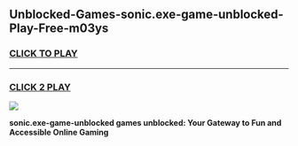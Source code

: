 
## Unblocked-Games-sonic.exe-game-unblocked-Play-Free-m03ys
<h3>
<a href="https://premium76.site?title=sonic.exe-game-unblocked&ref=22A">CLICK TO PLAY</a></h3>
<hr>

<h3>
<a href="https://premium76.site?title=sonic.exe-game-unblocked&ref=22A">CLICK 2 PLAY</a>
  
</h3>

<a href="https://premium76.site?title=sonic.exe-game-unblocked&ref=22A"><img src="https://clearcache.store/games.png"></a>


**sonic.exe-game-unblocked games unblocked: Your Gateway to Fun and Accessible Online Gaming**
